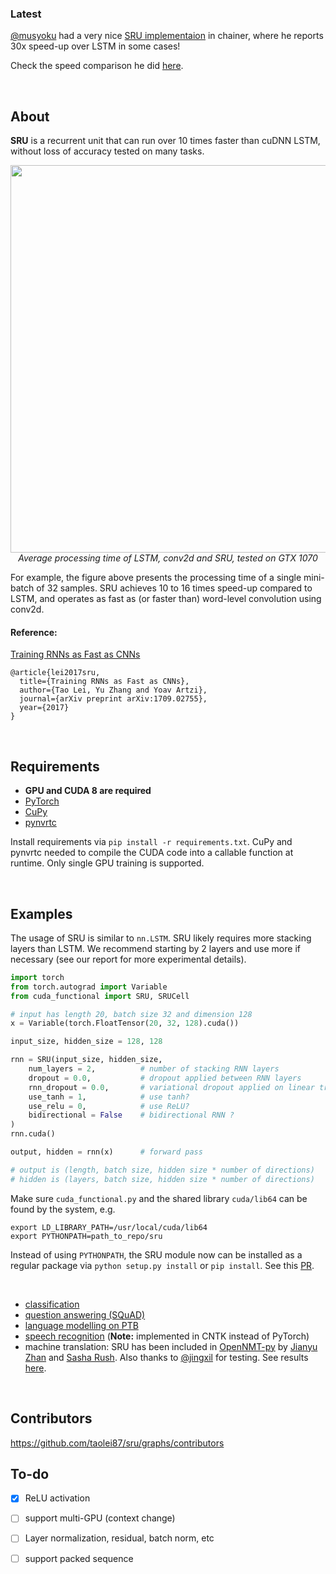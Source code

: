 
### Latest

[@musyoku](https://github.com/musyoku) had a very nice [SRU implementaion](https://github.com/musyoku/chainer-sru) in chainer, where he reports 30x speed-up over LSTM in some cases! 

Check the speed comparison he did [here](https://raw.githubusercontent.com/musyoku/images/master/sru/pytorch-vs-chainer-lstm.png).

<br>

## About

**SRU** is a recurrent unit that can run over 10 times faster than cuDNN LSTM, without loss of accuracy tested on many tasks. 
<p align="center">
<img width=620 src="imgs/speed.png"><br>
<i>Average processing time of LSTM, conv2d and SRU, tested on GTX 1070</i><br>
</p>
For example, the figure above presents the processing time of a single mini-batch of 32 samples. SRU achieves 10 to 16 times speed-up compared to LSTM, and operates as fast as (or faster than) word-level convolution using conv2d. 

#### Reference:
[Training RNNs as Fast as CNNs](https://arxiv.org/abs/1709.02755)
```
@article{lei2017sru,
  title={Training RNNs as Fast as CNNs},
  author={Tao Lei, Yu Zhang and Yoav Artzi},
  journal={arXiv preprint arXiv:1709.02755},
  year={2017}
}
```
<br>

## Requirements
 - **GPU and CUDA 8 are required**
 - [PyTorch](http://pytorch.org/)
 - [CuPy](https://cupy.chainer.org/)
 - [pynvrtc](https://github.com/NVIDIA/pynvrtc)
 
Install requirements via `pip install -r requirements.txt`. CuPy and pynvrtc needed to compile the CUDA code into a callable function at runtime. Only single GPU training is supported. 

<br>

## Examples
The usage of SRU is similar to `nn.LSTM`. SRU likely requires more stacking layers than LSTM. We recommend starting by 2 layers and use more if necessary (see our report for more experimental details).
```python
import torch
from torch.autograd import Variable
from cuda_functional import SRU, SRUCell

# input has length 20, batch size 32 and dimension 128
x = Variable(torch.FloatTensor(20, 32, 128).cuda())

input_size, hidden_size = 128, 128

rnn = SRU(input_size, hidden_size,
    num_layers = 2,          # number of stacking RNN layers
    dropout = 0.0,           # dropout applied between RNN layers
    rnn_dropout = 0.0,       # variational dropout applied on linear transformation
    use_tanh = 1,            # use tanh?
    use_relu = 0,            # use ReLU?
    bidirectional = False    # bidirectional RNN ?
)
rnn.cuda()

output, hidden = rnn(x)      # forward pass

# output is (length, batch size, hidden size * number of directions)
# hidden is (layers, batch size, hidden size * number of directions)

```
Make sure `cuda_functional.py` and the shared library `cuda/lib64` can be found by the system, e.g. 
```
export LD_LIBRARY_PATH=/usr/local/cuda/lib64
export PYTHONPATH=path_to_repo/sru
```
Instead of using `PYTHONPATH`, the SRU module now can be installed as a regular package via `python setup.py install` or `pip install`. See this [PR](https://github.com/taolei87/sru/pull/11).

<br>

 - [classification](/classification/)
 - [question answering (SQuAD)](/DrQA/)
 - [language modelling on PTB](/language_model/)
 - [speech recognition](/speech/) (**Note:** implemented in CNTK instead of PyTorch)
  - machine translation: SRU has been included in [OpenNMT-py](https://github.com/OpenNMT/OpenNMT-py) by [Jianyu Zhan](http://github.com/jianyuzhan) and [Sasha Rush](http://github.com/srush). Also thanks to [@jingxil](https://github.com/jingxil) for testing. See results [here](http://cnyah.com/2017/09/20/an-empirical-comparison-between-SRU-and-LSTM/).
  
<br>

## Contributors
https://github.com/taolei87/sru/graphs/contributors

## To-do
  - [x] ReLU activation
  - [ ] support multi-GPU (context change)
  - [ ] Layer normalization, residual, batch norm, etc
  - [ ] support packed sequence
  
